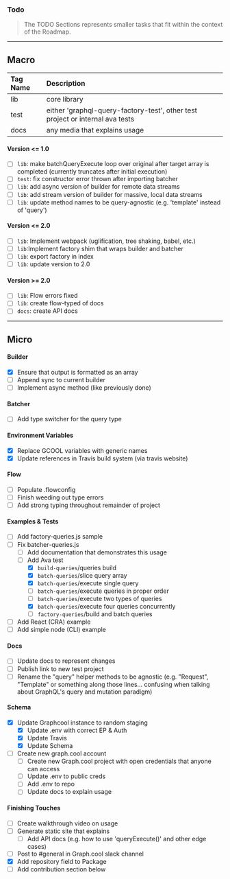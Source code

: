 ### Todo
> The TODO Sections represents smaller tasks that fit within the context of the Roadmap.

----------------------------------------------
## Macro

| Tag Name | Description |
|:---------|:------------|
| lib | core library |
| test | either 'graphql-query-factory-test', other test project or internal ava tests |
| docs | any media that explains usage |

#### Version <= 1.0
* [ ] `lib`: make batchQueryExecute loop over original after target array is completed (currently truncates after initial execution)
* [ ] `test`: fix constructor error thrown after importing batcher
* [ ] `lib`: add async version of builder for remote data streams
* [ ] `lib`: add stream version of builder for massive, local data streams
* [ ] `lib`: update method names to be query-agnostic (e.g. 'template' instead of 'query')

#### Version <= 2.0
* [ ] `lib`: Implement webpack (uglification, tree shaking, babel, etc.)
* [ ] `lib`:Implement factory shim that wraps builder and batcher
* [ ] `lib`: export factory in index
* [ ] `lib`: update version to 2.0

#### Version >= 2.0
* [ ] `lib`: Flow errors fixed
* [ ] `lib`: create flow-typed of docs
* [ ] `docs`: create API docs

--------------------
## Micro

#### Builder
* [x] Ensure that output is formatted as an array
* [ ] Append sync to current builder
* [ ] Implement async method (like previously done)

#### Batcher
* [ ] Add type switcher for the query type

#### Environment Variables
* [x] Replace GCOOL variables with generic names
* [x] Update references in Travis build system (via travis website)

#### Flow
* [ ] Populate .flowconfig
* [ ] Finish weeding out type errors
* [ ] Add strong typing throughout remainder of project
#### Examples & Tests
* [ ] Add factory-queries.js sample
* [ ] Fix batcher-queries.js
  * [ ] Add documentation that demonstrates this usage
  * [ ] Add Ava test
    * [x] `build-queries`/queries build
    * [x] `batch-queries`/slice query array
    * [x] `batch-queries`/execute single query
    * [ ] `batch-queries`/execute queries in proper order
    * [ ] `batch-queries`/execute two types of queries
    * [x] `batch-queries`/execute four queries concurrently
    * [ ] `factory-queries`/build and batch queries
* [ ] Add React (CRA) example
* [ ] Add simple node (CLI) example

#### Docs
* [ ] Update docs to represent changes
* [ ] Publish link to new test project
* [ ] Rename the "query" helper methods to be agnostic (e.g. "Request", "Template" or something along those lines... confusing when talking about GraphQL's query and mutation paradigm)

#### Schema
* [x] Update Graphcool instance to random staging
  * [x] Update .env with correct EP & Auth
  * [x] Update Travis
  * [x] Update Schema
* [ ] Create new graph.cool account
  * [ ] Create new Graph.cool project with open credentials that anyone can access
  * [ ] Update .env to public creds
  * [ ] Add .env to repo
  * [ ] Update docs to explain usage

#### Finishing Touches
* [ ] Create walkthrough video on usage
* [ ] Generate static site that explains
  * [ ] Add API docs (e.g. how to use 'queryExecute()' and other edge cases)
* [ ] Post to #general in Graph.cool slack channel
* [x] Add repository field to Package
* [ ] Add contribution section below
